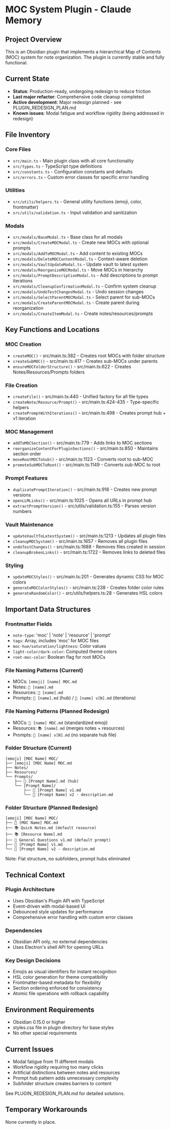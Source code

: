 # MOC System Plugin - Claude Memory

## Project Overview
This is an Obsidian plugin that implements a hierarchical Map of Contents (MOC) system for note organization. The plugin is currently stable and fully functional.

## Current State
- **Status**: Production-ready, undergoing redesign to reduce friction
- **Last major refactor**: Comprehensive code cleanup completed
- **Active development**: Major redesign planned - see PLUGIN_REDESIGN_PLAN.md
- **Known issues**: Modal fatigue and workflow rigidity (being addressed in redesign)

## File Inventory

### Core Files
- `src/main.ts` - Main plugin class with all core functionality
- `src/types.ts` - TypeScript type definitions
- `src/constants.ts` - Configuration constants and defaults
- `src/errors.ts` - Custom error classes for specific error handling

### Utilities
- `src/utils/helpers.ts` - General utility functions (emoji, color, frontmatter)
- `src/utils/validation.ts` - Input validation and sanitization

### Modals
- `src/modals/BaseModal.ts` - Base class for all modals
- `src/modals/CreateMOCModal.ts` - Create new MOCs with optional prompts
- `src/modals/AddToMOCModal.ts` - Add content to existing MOCs
- `src/modals/DeleteMOCContentModal.ts` - Context-aware deletion
- `src/modals/VaultUpdateModal.ts` - Update vault to latest system
- `src/modals/ReorganizeMOCModal.ts` - Move MOCs in hierarchy
- `src/modals/PromptDescriptionModal.ts` - Add descriptions to prompt iterations
- `src/modals/CleanupConfirmationModal.ts` - Confirm system cleanup
- `src/modals/UndoTestChangesModal.ts` - Undo session changes
- `src/modals/SelectParentMOCModal.ts` - Select parent for sub-MOCs
- `src/modals/CreateParentMOCModal.ts` - Create parent during reorganization
- `src/modals/CreateItemModal.ts` - Create notes/resources/prompts

## Key Functions and Locations

### MOC Creation
- `createMOC()` - src/main.ts:382 - Creates root MOCs with folder structure
- `createSubMOC()` - src/main.ts:417 - Creates sub-MOCs under parents
- `ensureMOCFolderStructure()` - src/main.ts:622 - Creates Notes/Resources/Prompts folders

### File Creation
- `createFile()` - src/main.ts:440 - Unified factory for all file types
- `createNote/Resource/Prompt()` - src/main.ts:424-435 - Type-specific helpers
- `createPromptWithIterations()` - src/main.ts:498 - Creates prompt hub + v1 iteration

### MOC Management
- `addToMOCSection()` - src/main.ts:779 - Adds links to MOC sections
- `reorganizeContentForPluginSections()` - src/main.ts:850 - Maintains section order
- `moveRootMOCToSub()` - src/main.ts:1123 - Converts root to sub-MOC
- `promoteSubMOCToRoot()` - src/main.ts:1149 - Converts sub-MOC to root

### Prompt Features
- `duplicatePromptIteration()` - src/main.ts:916 - Creates new prompt versions
- `openLLMLinks()` - src/main.ts:1025 - Opens all URLs in prompt hub
- `extractPromptVersion()` - src/utils/validation.ts:155 - Parses version numbers

### Vault Maintenance
- `updateVaultToLatestSystem()` - src/main.ts:1213 - Updates all plugin files
- `cleanupMOCSystem()` - src/main.ts:1657 - Removes all plugin files
- `undoTestChanges()` - src/main.ts:1688 - Removes files created in session
- `cleanupBrokenLinks()` - src/main.ts:1722 - Removes links to deleted files

### Styling
- `updateMOCStyles()` - src/main.ts:201 - Generates dynamic CSS for MOC colors
- `generateMOCColorStyles()` - src/main.ts:238 - Creates folder color rules
- `generateRandomColor()` - src/utils/helpers.ts:28 - Generates HSL colors

## Important Data Structures

### Frontmatter Fields
- `note-type`: 'moc' | 'note' | 'resource' | 'prompt'
- `tags`: Array, includes 'moc' for MOC files
- `moc-hue/saturation/lightness`: Color values
- `light-color/dark-color`: Computed theme colors
- `root-moc-color`: Boolean flag for root MOCs

### File Naming Patterns (Current)
- MOCs: `[emoji] [name] MOC.md`
- Notes: `📝 [name].md`
- Resources: `📁 [name].md`
- Prompts: `🤖 [name].md` (hub) / `🤖 [name] v[N].md` (iterations)

### File Naming Patterns (Planned Redesign)
- MOCs: `🎯 [name] MOC.md` (standardized emoji)
- Resources: `📚 [name].md` (merges notes + resources)
- Prompts: `🤖 [name] v[N].md` (no separate hub file)

### Folder Structure (Current)
```
[emoji] [MOC Name] MOC/
├── [emoji] [MOC Name] MOC.md
├── Notes/
├── Resources/
└── Prompts/
    ├── 🤖 [Prompt Name].md (hub)
    └── [Prompt Name]/
        ├── 🤖 [Prompt Name] v1.md
        └── 🤖 [Prompt Name] v2 - description.md
```

### Folder Structure (Planned Redesign)
```
[emoji] [MOC Name] MOC/
├── 🎯 [MOC Name] MOC.md
├── 📚 Quick Notes.md (default resource)
├── 📚 [Resource Name].md
├── 🤖 General Questions v1.md (default prompt)
├── 🤖 [Prompt Name] v1.md
└── 🤖 [Prompt Name] v2 - description.md
```
Note: Flat structure, no subfolders, prompt hubs eliminated

## Technical Context

### Plugin Architecture
- Uses Obsidian's Plugin API with TypeScript
- Event-driven with modal-based UI
- Debounced style updates for performance
- Comprehensive error handling with custom error classes

### Dependencies
- Obsidian API only, no external dependencies
- Uses Electron's shell API for opening URLs

### Key Design Decisions
- Emojis as visual identifiers for instant recognition
- HSL color generation for theme compatibility
- Frontmatter-based metadata for flexibility
- Section ordering enforced for consistency
- Atomic file operations with rollback capability

## Environment Requirements
- Obsidian 0.15.0 or higher
- styles.css file in plugin directory for base styles
- No other special requirements

## Current Issues
- Modal fatigue from 11 different modals
- Workflow rigidity requiring too many clicks
- Artificial distinctions between notes and resources
- Prompt hub pattern adds unnecessary complexity
- Subfolder structure creates barriers to content

See PLUGIN_REDESIGN_PLAN.md for detailed solutions.

## Temporary Workarounds
None currently in place.